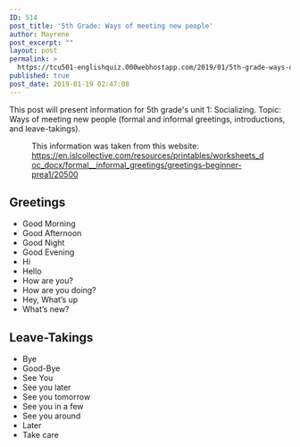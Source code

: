 ```yaml
---
ID: 514
post_title: '5th Grade: Ways of meeting new people'
author: Mayrene
post_excerpt: ""
layout: post
permalink: >
  https://tcu501-englishquiz.000webhostapp.com/2019/01/5th-grade-ways-of-meeting-new-people
published: true
post_date: 2019-01-19 02:47:08
---
```

<!-- wp:paragraph -->
<p>This post will present information for 5th grade's unit 1: Socializing. Topic: Ways of meeting new people (formal and informal greetings, introductions, and leave-takings).</p>
<!-- /wp:paragraph -->

<!-- wp:image {"align":"center"} -->
<div class="wp-block-image"><figure class="aligncenter"><img src="https://en.islcollective.com/preview/201203/b2/formal-informal-greetings_20500_1.jpg" alt=""/><figcaption>This information was taken from this website: <a href="https://en.islcollective.com/resources/printables/worksheets_doc_docx/formal__informal_greetings/greetings-beginner-prea1/20500">https://en.islcollective.com/resources/printables/worksheets_doc_docx/formal__informal_greetings/greetings-beginner-prea1/20500</a></figcaption></figure></div>
<!-- /wp:image -->

<!-- wp:heading -->
<h2>Greetings</h2>
<!-- /wp:heading -->

<!-- wp:list -->
<ul><li> Good Morning&nbsp; </li><li> Good Afternoon </li><li> Good Night </li><li> Good Evening </li><li> Hi </li><li> Hello </li><li> How are you? </li><li> How are you doing? </li><li> Hey, What’s up </li><li> What’s new? </li></ul>
<!-- /wp:list -->

<!-- wp:heading -->
<h2>Leave-Takings</h2>
<!-- /wp:heading -->

<!-- wp:list -->
<ul><li>Bye</li><li>Good-Bye</li><li>See You</li><li>See you later</li><li>See you tomorrow</li><li> See you in a few&nbsp; </li><li> See you around </li><li> Later </li><li>Take care</li></ul>
<!-- /wp:list -->